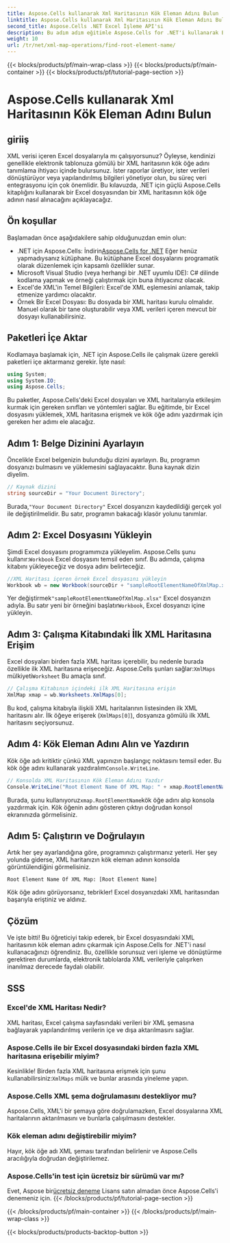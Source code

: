 ```yaml
---
title: Aspose.Cells kullanarak Xml Haritasının Kök Eleman Adını Bulun
linktitle: Aspose.Cells kullanarak Xml Haritasının Kök Eleman Adını Bulun
second_title: Aspose.Cells .NET Excel İşleme API'si
description: Bu adım adım eğitimle Aspose.Cells for .NET'i kullanarak Excel'de bir XML haritasının kök öğe adını kolayca bulun ve görüntüleyin.
weight: 10
url: /tr/net/xml-map-operations/find-root-element-name/
---
```


{{< blocks/products/pf/main-wrap-class >}}
{{< blocks/products/pf/main-container >}}
{{< blocks/products/pf/tutorial-page-section >}}

# Aspose.Cells kullanarak Xml Haritasının Kök Eleman Adını Bulun

## giriiş
XML verisi içeren Excel dosyalarıyla mı çalışıyorsunuz? Öyleyse, kendinizi genellikle elektronik tablonuza gömülü bir XML haritasının kök öğe adını tanımlama ihtiyacı içinde bulursunuz. İster raporlar üretiyor, ister verileri dönüştürüyor veya yapılandırılmış bilgileri yönetiyor olun, bu süreç veri entegrasyonu için çok önemlidir. Bu kılavuzda, .NET için güçlü Aspose.Cells kitaplığını kullanarak bir Excel dosyasından bir XML haritasının kök öğe adının nasıl alınacağını açıklayacağız.
## Ön koşullar
Başlamadan önce aşağıdakilere sahip olduğunuzdan emin olun:
-  .NET için Aspose.Cells: İndirin[Aspose.Cells for .NET](https://releases.aspose.com/cells/net/) Eğer henüz yapmadıysanız kütüphane. Bu kütüphane Excel dosyalarını programatik olarak düzenlemek için kapsamlı özellikler sunar.
- Microsoft Visual Studio (veya herhangi bir .NET uyumlu IDE): C# dilinde kodlama yapmak ve örneği çalıştırmak için buna ihtiyacınız olacak.
- Excel'de XML'in Temel Bilgileri: Excel'de XML eşlemesini anlamak, takip etmenize yardımcı olacaktır.
- Örnek Bir Excel Dosyası: Bu dosyada bir XML haritası kurulu olmalıdır. Manuel olarak bir tane oluşturabilir veya XML verileri içeren mevcut bir dosyayı kullanabilirsiniz.
## Paketleri İçe Aktar
Kodlamaya başlamak için, .NET için Aspose.Cells ile çalışmak üzere gerekli paketleri içe aktarmanız gerekir. İşte nasıl:
```csharp
using System;
using System.IO;
using Aspose.Cells;
```
Bu paketler, Aspose.Cells'deki Excel dosyaları ve XML haritalarıyla etkileşim kurmak için gereken sınıfları ve yöntemleri sağlar.
Bu eğitimde, bir Excel dosyasını yüklemek, XML haritasına erişmek ve kök öğe adını yazdırmak için gereken her adımı ele alacağız.
## Adım 1: Belge Dizinini Ayarlayın
Öncelikle Excel belgenizin bulunduğu dizini ayarlayın. Bu, programın dosyanızı bulmasını ve yüklemesini sağlayacaktır. Buna kaynak dizin diyelim.
```csharp
// Kaynak dizini
string sourceDir = "Your Document Directory";
```
 Burada,`"Your Document Directory"` Excel dosyanızın kaydedildiği gerçek yol ile değiştirilmelidir. Bu satır, programın bakacağı klasör yolunu tanımlar.
## Adım 2: Excel Dosyasını Yükleyin
 Şimdi Excel dosyasını programımıza yükleyelim. Aspose.Cells şunu kullanır:`Workbook` Excel dosyasını temsil eden sınıf. Bu adımda, çalışma kitabını yükleyeceğiz ve dosya adını belirteceğiz.
```csharp
//XML Haritası içeren örnek Excel dosyasını yükleyin
Workbook wb = new Workbook(sourceDir + "sampleRootElementNameOfXmlMap.xlsx");
```
 Yer değiştirmek`"sampleRootElementNameOfXmlMap.xlsx"` Excel dosyanızın adıyla. Bu satır yeni bir örneğini başlatır`Workbook`, Excel dosyanızı içine yükleyin. 
## Adım 3: Çalışma Kitabındaki İlk XML Haritasına Erişim
 Excel dosyaları birden fazla XML haritası içerebilir, bu nedenle burada özellikle ilk XML haritasına erişeceğiz. Aspose.Cells şunları sağlar:`XmlMaps` mülkiyeti`Worksheet` Bu amaçla sınıf.
```csharp
// Çalışma Kitabının içindeki ilk XML Haritasına erişin
XmlMap xmap = wb.Worksheets.XmlMaps[0];
```
Bu kod, çalışma kitabıyla ilişkili XML haritalarının listesinden ilk XML haritasını alır. İlk öğeye erişerek (`XmlMaps[0]`), dosyanıza gömülü ilk XML haritasını seçiyorsunuz.
## Adım 4: Kök Eleman Adını Alın ve Yazdırın
 Kök öğe adı kritiktir çünkü XML yapınızın başlangıç noktasını temsil eder. Bu kök öğe adını kullanarak yazdıralım`Console.WriteLine`.
```csharp
// Konsolda XML Haritasının Kök Eleman Adını Yazdır
Console.WriteLine("Root Element Name Of XML Map: " + xmap.RootElementName);
```
 Burada, şunu kullanıyoruz`xmap.RootElementName`kök öğe adını alıp konsola yazdırmak için. Kök öğenin adını gösteren çıktıyı doğrudan konsol ekranınızda görmelisiniz.
## Adım 5: Çalıştırın ve Doğrulayın
Artık her şey ayarlandığına göre, programınızı çalıştırmanız yeterli. Her şey yolunda giderse, XML haritanızın kök eleman adının konsolda görüntülendiğini görmelisiniz.
```plaintext
Root Element Name Of XML Map: [Root Element Name]
```
Kök öğe adını görüyorsanız, tebrikler! Excel dosyanızdaki XML haritasından başarıyla eriştiniz ve aldınız.
## Çözüm
Ve işte bitti! Bu öğreticiyi takip ederek, bir Excel dosyasındaki XML haritasının kök eleman adını çıkarmak için Aspose.Cells for .NET'i nasıl kullanacağınızı öğrendiniz. Bu, özellikle sorunsuz veri işleme ve dönüştürme gerektiren durumlarda, elektronik tablolarda XML verileriyle çalışırken inanılmaz derecede faydalı olabilir.
## SSS
### Excel'de XML Haritası Nedir?
XML haritası, Excel çalışma sayfasındaki verileri bir XML şemasına bağlayarak yapılandırılmış verilerin içe ve dışa aktarılmasını sağlar.
### Aspose.Cells ile bir Excel dosyasındaki birden fazla XML haritasına erişebilir miyim?
 Kesinlikle! Birden fazla XML haritasına erişmek için şunu kullanabilirsiniz:`XmlMaps` mülk ve bunlar arasında yineleme yapın.
### Aspose.Cells XML şema doğrulamasını destekliyor mu?
Aspose.Cells, XML'i bir şemaya göre doğrulamazken, Excel dosyalarına XML haritalarının aktarılmasını ve bunlarla çalışılmasını destekler.
### Kök eleman adını değiştirebilir miyim?
Hayır, kök öğe adı XML şeması tarafından belirlenir ve Aspose.Cells aracılığıyla doğrudan değiştirilemez.
### Aspose.Cells'in test için ücretsiz bir sürümü var mı?
 Evet, Aspose bir[ücretsiz deneme](https://releases.aspose.com/) Lisans satın almadan önce Aspose.Cells'i denemeniz için.
{{< /blocks/products/pf/tutorial-page-section >}}

{{< /blocks/products/pf/main-container >}}
{{< /blocks/products/pf/main-wrap-class >}}

{{< blocks/products/products-backtop-button >}}
